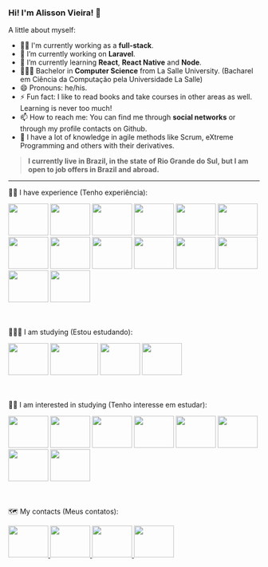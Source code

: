 ### Hi! I'm Alisson Vieira! 👋

A little about myself:

- 👨‍💻 I'm currently working as a **full-stack**.
- 🔭 I’m currently working on **Laravel**.
- 🌱 I’m currently learning **React**, **React Native** and **Node**.
- 👨🏻‍🎓 Bachelor in **Computer Science** from La Salle University. (Bacharel em Ciência da Computação pela Universidade La Salle)
- 😄 Pronouns: he/his.
- ⚡ Fun fact: I like to read books and take courses in other areas as well. Learning is never too much!
- 📫 How to reach me: You can find me through **social networks** or through my profile contacts on Github.
- 🚀 I have a lot of knowledge in agile methods like Scrum, eXtreme Programming and others with their derivatives.

> **I currently live in Brazil, in the state of Rio Grande do Sul, but I am open to job offers in Brazil and abroad.**

<hr>

👴🏻 I have experience (Tenho experiência):
<div style="display: inline_block;">
  <img style="height:4rem; width:5rem;" src="https://cdn.jsdelivr.net/gh/devicons/devicon/icons/html5/html5-original-wordmark.svg" />
  <img style="height:4rem; width:5rem;" src="https://cdn.jsdelivr.net/gh/devicons/devicon/icons/css3/css3-original-wordmark.svg" />
  <img style="height:4rem; width:5rem;" src="https://cdn.jsdelivr.net/gh/devicons/devicon/icons/javascript/javascript-original.svg" />
  <img style="height:4rem; width:5rem;" src="https://cdn.jsdelivr.net/gh/devicons/devicon/icons/bootstrap/bootstrap-original-wordmark.svg" />
  <img style="height:4rem; width:5rem;" src="https://cdn.jsdelivr.net/gh/devicons/devicon/icons/docker/docker-original-wordmark.svg" />
  <img style="height:4rem; width:5rem;" src="https://cdn.jsdelivr.net/gh/devicons/devicon/icons/jenkins/jenkins-original.svg" />
  <img style="height:4rem; width:5rem;" src="https://cdn.jsdelivr.net/gh/devicons/devicon/icons/git/git-original.svg" />
  <img style="height:4rem; width:5rem;" src="https://cdn.jsdelivr.net/gh/devicons/devicon/icons/mysql/mysql-original-wordmark.svg" />
  <img style="height:4rem; width:5rem;" src="https://cdn.jsdelivr.net/gh/devicons/devicon/icons/postgresql/postgresql-original-wordmark.svg" />
  <img style="height:4rem; width:5rem;" src="https://cdn.jsdelivr.net/gh/devicons/devicon/icons/oracle/oracle-original.svg" />
  <img style="height:4rem; width:5rem;" src="https://cdn.jsdelivr.net/gh/devicons/devicon/icons/php/php-original.svg" />
  <img style="height:4rem; width:5rem;" src="https://cdn.jsdelivr.net/gh/devicons/devicon/icons/laravel/laravel-plain-wordmark.svg" />
  <img style="height:4rem; width:5rem;" src="https://cdn.jsdelivr.net/gh/devicons/devicon/icons/vuejs/vuejs-original-wordmark.svg" />
  <img style="height:4rem; width:5rem;" src="https://cdn.jsdelivr.net/gh/devicons/devicon/icons/wordpress/wordpress-plain-wordmark.svg" />
</div>

<br><br>
👩🏻‍💻 I am studying (Estou estudando):
<div style="display: inline_block;">
  <img style="height:4rem; width:5rem;" src="https://cdn.jsdelivr.net/gh/devicons/devicon/icons/react/react-original-wordmark.svg" />
  <img style="height:4rem; width:6rem;" src="https://www.datocms-assets.com/45470/1631026680-logo-react-native.png" /> 
  <img style="height:4rem; width:5rem;" src="https://cdn.jsdelivr.net/gh/devicons/devicon/icons/nodejs/nodejs-original-wordmark.svg" />
  <img style="height:4rem; width:5rem;" src="https://cdn.jsdelivr.net/gh/devicons/devicon/icons/figma/figma-original.svg" />
</div>

<br><br>
👍🏻 I am interested in studying (Tenho interesse em estudar):
<div style="display: inline_block;">
  <img style="height:4rem; width:5rem;" src="https://raw.githubusercontent.com/innocenzi/awesome-inertiajs/master/assets/logo.svg" />
  <img style="height:4rem; width:5rem;" src="https://cdn.jsdelivr.net/gh/devicons/devicon/icons/tailwindcss/tailwindcss-original-wordmark.svg" />
  <img style="height:4rem; width:5rem;" src="https://cdn.jsdelivr.net/gh/devicons/devicon/icons/mongodb/mongodb-original-wordmark.svg" />  
  <img style="height:4rem; width:5rem;" src="https://cdn.jsdelivr.net/gh/devicons/devicon/icons/nextjs/nextjs-original-wordmark.svg" />
  <img style="height:4rem; width:5rem;" src="https://cdn.jsdelivr.net/gh/devicons/devicon/icons/express/express-original-wordmark.svg" />
  <img style="height:4rem; width:5rem;" src="https://cdn.jsdelivr.net/gh/devicons/devicon/icons/electron/electron-original.svg" />
  <img style="height:4rem; width:5rem;" src="https://cdn.jsdelivr.net/gh/devicons/devicon/icons/go/go-original-wordmark.svg" />
  <img style="height:4rem; width:5rem;" src="https://cdn.jsdelivr.net/gh/devicons/devicon/icons/python/python-original-wordmark.svg" />
</div>

<br><br>
🗺 My contacts (Meus contatos):

<div>
  <a href="https://www.linkedin.com/in/alissonvieeira/" target="_blank">
    <img style="height:4rem; width:5rem;" src="https://www.svgrepo.com/show/205292/linkedin.svg" />
  </a>
  <a href="https://www.facebook.com/alissonvieeira/" target="_blank">
    <img style="height:4rem; width:5rem;" src="https://www.svgrepo.com/show/262914/facebook.svg" />
  </a>
  <a href="https://www.instagram.com/alissonvieeira/" target="_blank">
    <img style="height:4rem; width:5rem;" src="https://www.svgrepo.com/show/262912/instagram.svg" />
  </a>
  <a href="https://twitter.com/alissonvieeira" target="_blank">
    <img style="height:4rem; width:5rem;" src="https://www.svgrepo.com/show/262930/twitter.svg" />
  </a>
</div>
